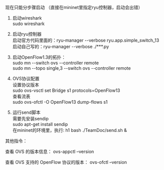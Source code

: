 现在只能分步骤启动
（直接在mininet里指定ryu控制器，启动会出错）

1. 启动wireshark  
sudo wireshark 

2. 启动ryu控制器  
启动官方代码里面的：ryu-manager --verbose   ryu.app.simple_switch_13  
启动自己写的：ryu-manager --verbose ./***.py  

3. 启动OpenFlow1.3的拓扑：  
sudo mn --switch ovs --controller remote  
sudo mn --topo single,3 --switch ovs --controller remote  

4. OVS协议配置  
设置协议版本  
sudo ovs-vsctl set Bridge s1 protocols=OpenFlow13  
查看流表  
sudo ovs-ofctl -O OpenFlow13 dump-flows s1

5. 运行send脚本  
需要先安装sendip  
sudo apt-get install sendip  
在mininet的环境里，执行: h1 bash ./TeamDoc/send.sh &

其他指令：


查看 OVS 的版本信息：
ovs-appctl –version

查看 OVS 支持的 OpenFlow 协议的版本：
ovs-ofctl –version
